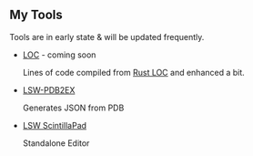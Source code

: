 ## My Tools
Tools are in early state & will be updated frequently.

- [LOC]() - coming soon

  Lines of code compiled from [Rust LOC]() and enhanced a bit.

- [LSW-PDB2EX](tools/lsw-pdbex.7z)

  Generates JSON from PDB

 - [LSW ScintillaPad](tools/LSW-ScintillaPad.7z)

   Standalone Editor